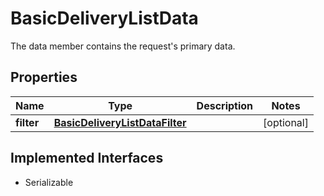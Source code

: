 

# BasicDeliveryListData

The data member contains the request's primary data.

## Properties

Name | Type | Description | Notes
------------ | ------------- | ------------- | -------------
**filter** | [**BasicDeliveryListDataFilter**](BasicDeliveryListDataFilter.md) |  |  [optional]


## Implemented Interfaces

* Serializable


